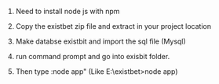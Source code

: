 1) Need to install node js with npm

2) Copy the existbet zip file and extract in your project location

3) Make databse existbit and import the sql file (Mysql)

4) run command prompt and go into exisbit folder.

5) Then type :node app" (Like E:\existbet>node app)